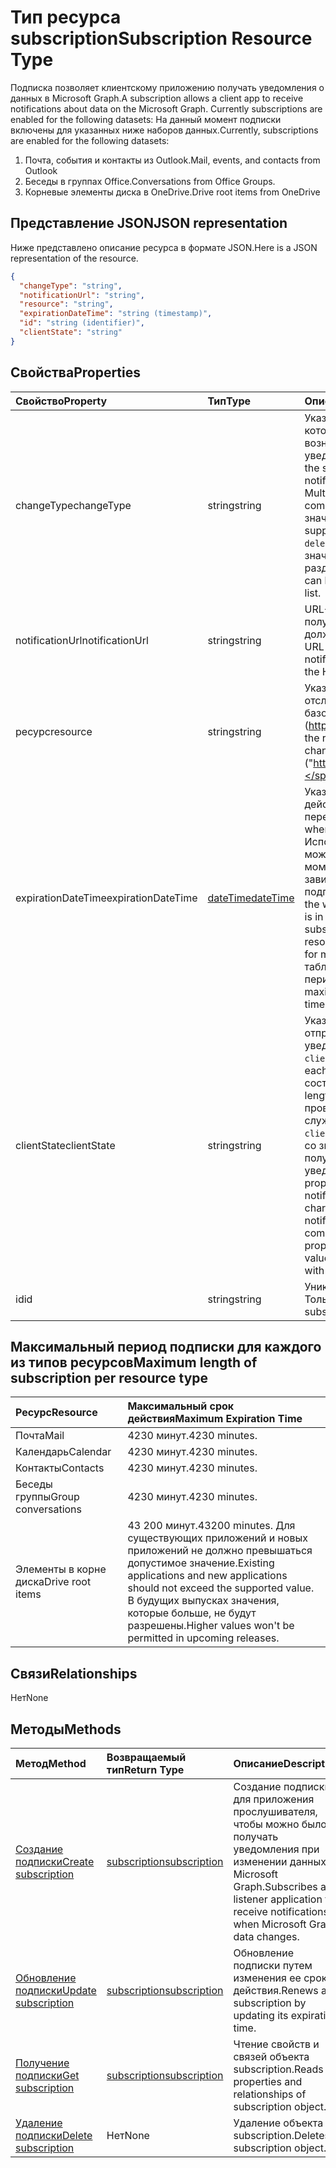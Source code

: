 # <a name="subscription-resource-type"></a><span data-ttu-id="d23a3-101">Тип ресурса subscription</span><span class="sxs-lookup"><span data-stu-id="d23a3-101">Subscription Resource Type</span></span>
<span data-ttu-id="d23a3-102">Подписка позволяет клиентскому приложению получать уведомления о данных в Microsoft Graph.</span><span class="sxs-lookup"><span data-stu-id="d23a3-102">A subscription allows a client app to receive notifications about data on the Microsoft Graph. Currently subscriptions are enabled for the following datasets:</span></span> <span data-ttu-id="d23a3-103">На данный момент подписки включены для указанных ниже наборов данных.</span><span class="sxs-lookup"><span data-stu-id="d23a3-103">Currently, subscriptions are enabled for the following datasets:</span></span>

1. <span data-ttu-id="d23a3-104">Почта, события и контакты из Outlook.</span><span class="sxs-lookup"><span data-stu-id="d23a3-104">Mail, events, and contacts from Outlook</span></span>
1. <span data-ttu-id="d23a3-105">Беседы в группах Office.</span><span class="sxs-lookup"><span data-stu-id="d23a3-105">Conversations from Office Groups.</span></span>
1. <span data-ttu-id="d23a3-106">Корневые элементы диска в OneDrive.</span><span class="sxs-lookup"><span data-stu-id="d23a3-106">Drive root items from OneDrive</span></span> 


## <a name="json-representation"></a><span data-ttu-id="d23a3-107">Представление JSON</span><span class="sxs-lookup"><span data-stu-id="d23a3-107">JSON representation</span></span>

<span data-ttu-id="d23a3-108">Ниже представлено описание ресурса в формате JSON.</span><span class="sxs-lookup"><span data-stu-id="d23a3-108">Here is a JSON representation of the resource.</span></span>

<!-- {
  "blockType": "resource",
  "optionalProperties": [

  ],
  "@odata.type": "microsoft.graph.subscription"
}-->

```json
{
  "changeType": "string",
  "notificationUrl": "string",
  "resource": "string",
  "expirationDateTime": "string (timestamp)",
  "id": "string (identifier)",
  "clientState": "string"
}

```
## <a name="properties"></a><span data-ttu-id="d23a3-109">Свойства</span><span class="sxs-lookup"><span data-stu-id="d23a3-109">Properties</span></span>
| <span data-ttu-id="d23a3-110">Свойство</span><span class="sxs-lookup"><span data-stu-id="d23a3-110">Property</span></span>     | <span data-ttu-id="d23a3-111">Тип</span><span class="sxs-lookup"><span data-stu-id="d23a3-111">Type</span></span>   |<span data-ttu-id="d23a3-112">Описание</span><span class="sxs-lookup"><span data-stu-id="d23a3-112">Description</span></span>|
|:---------------|:--------|:----------|
|<span data-ttu-id="d23a3-113">changeType</span><span class="sxs-lookup"><span data-stu-id="d23a3-113">changeType</span></span>|<span data-ttu-id="d23a3-114">string</span><span class="sxs-lookup"><span data-stu-id="d23a3-114">string</span></span>|<span data-ttu-id="d23a3-115">Указывает тип изменения в ресурсе, на который оформлена подписка и при возникновении которого будет создано уведомление.</span><span class="sxs-lookup"><span data-stu-id="d23a3-115">Indicates the type of change in the subscribed resource that will raise a notification. The supported values are: , , . Multiple values can be combined using a comma-separated list.</span></span> <span data-ttu-id="d23a3-116">Поддерживаемые значения: `created`, `updated`, `deleted`.</span><span class="sxs-lookup"><span data-stu-id="d23a3-116">The supported values are: `created`, `updated`, `deleted`.</span></span> <span data-ttu-id="d23a3-117">Вы можете объединить несколько значений, указав их в списке с разделителями-запятыми.</span><span class="sxs-lookup"><span data-stu-id="d23a3-117">Multiple values can be combined using a comma-separated list.</span></span>|
|<span data-ttu-id="d23a3-118">notificationUrl</span><span class="sxs-lookup"><span data-stu-id="d23a3-118">notificationUrl</span></span>|<span data-ttu-id="d23a3-119">string</span><span class="sxs-lookup"><span data-stu-id="d23a3-119">string</span></span>|<span data-ttu-id="d23a3-p103">URL-адрес конечной точки, которая будет получать уведомления. Этот URL-адрес должен использовать протокол HTTPS.</span><span class="sxs-lookup"><span data-stu-id="d23a3-p103">The URL of the endpoint that will receive the notifications. This URL has to make use of the HTTPS protocol.</span></span>|
|<span data-ttu-id="d23a3-122">ресурс</span><span class="sxs-lookup"><span data-stu-id="d23a3-122">resource</span></span>|<span data-ttu-id="d23a3-123">string</span><span class="sxs-lookup"><span data-stu-id="d23a3-123">string</span></span>|<span data-ttu-id="d23a3-p104">Указывает ресурс, для которого будут отслеживаться изменения. Не включайте базовый URL-адрес (https://graph.microsoft.com/v1.0/).</span><span class="sxs-lookup"><span data-stu-id="d23a3-p104">Specifies the resource that will be monitored for changes. Do not include the base URL ("https://graph.microsoft.com/v1.0/").</span></span>|
|<span data-ttu-id="d23a3-126">expirationDateTime</span><span class="sxs-lookup"><span data-stu-id="d23a3-126">expirationDateTime</span></span>|[<span data-ttu-id="d23a3-127">dateTime</span><span class="sxs-lookup"><span data-stu-id="d23a3-127">dateTime</span></span>](http://tools.ietf.org/html/rfc3339)|<span data-ttu-id="d23a3-128">Указывает дату и время истечения срока действия подписки на веб-перехватчик.</span><span class="sxs-lookup"><span data-stu-id="d23a3-128">Specifies the date and time when the webhook subscription expires.</span></span> <span data-ttu-id="d23a3-129">Используется время в формате UTC, и оно может представлять собой время с момента создания подписки, которое зависит от ресурса, на который оформлена подписка.</span><span class="sxs-lookup"><span data-stu-id="d23a3-129">Specifies the date and time when the webhook subscription expires. The time is in UTC, and can be an amount of time from subscription creation that varies for the resource subscribed to.  See the table below for maximum values.</span></span>  <span data-ttu-id="d23a3-130">В приведенной ниже таблице указан максимально допустимый период подписки.</span><span class="sxs-lookup"><span data-stu-id="d23a3-130">See the table below for maximum supported subscription length of time.</span></span> |
|<span data-ttu-id="d23a3-131">clientState</span><span class="sxs-lookup"><span data-stu-id="d23a3-131">clientState</span></span>|<span data-ttu-id="d23a3-132">string</span><span class="sxs-lookup"><span data-stu-id="d23a3-132">string</span></span>|<span data-ttu-id="d23a3-133">Указывает значение свойства `clientState`, отправляемого службой в каждом уведомлении.</span><span class="sxs-lookup"><span data-stu-id="d23a3-133">Specifies the value of the `clientState` property sent by the service in each notification.</span></span> <span data-ttu-id="d23a3-134">Максимальная длина составляет 128 символов.</span><span class="sxs-lookup"><span data-stu-id="d23a3-134">The maximum length is 255 characters.</span></span> <span data-ttu-id="d23a3-135">Клиент может проверить, пришло ли уведомление от службы, сравнив значение свойства `clientState`, отправленного с подпиской, со значением свойства `clientState`, получаемого с каждым уведомлением.</span><span class="sxs-lookup"><span data-stu-id="d23a3-135">Specifies the value of the  property sent by the service in each notification. The maximum length is 128 characters. The client can check that the notification came from the service by comparing the value of the `clientState` property sent with the subscription with the value of the `clientState` property received with each notification.</span></span>|
|<span data-ttu-id="d23a3-136">id</span><span class="sxs-lookup"><span data-stu-id="d23a3-136">id</span></span>|<span data-ttu-id="d23a3-137">string</span><span class="sxs-lookup"><span data-stu-id="d23a3-137">string</span></span>|<span data-ttu-id="d23a3-p107">Уникальный идентификатор для подписки. Только для чтения.</span><span class="sxs-lookup"><span data-stu-id="d23a3-p107">Unique identifier for the subscription. Read-only.</span></span>|

## <a name="maximum-length-of-subscription-per-resource-type"></a><span data-ttu-id="d23a3-140">Максимальный период подписки для каждого из типов ресурсов</span><span class="sxs-lookup"><span data-stu-id="d23a3-140">Maximum length of subscription per resource type</span></span>
| <span data-ttu-id="d23a3-141">Ресурс</span><span class="sxs-lookup"><span data-stu-id="d23a3-141">Resource</span></span> | <span data-ttu-id="d23a3-142">Максимальный срок действия</span><span class="sxs-lookup"><span data-stu-id="d23a3-142">Maximum Expiration Time</span></span> |
|:---------------------|:--------------------|
|<span data-ttu-id="d23a3-143">Почта</span><span class="sxs-lookup"><span data-stu-id="d23a3-143">Mail</span></span>| <span data-ttu-id="d23a3-144">4230 минут.</span><span class="sxs-lookup"><span data-stu-id="d23a3-144">4230 minutes.</span></span>|
|<span data-ttu-id="d23a3-145">Календарь</span><span class="sxs-lookup"><span data-stu-id="d23a3-145">Calendar</span></span>| <span data-ttu-id="d23a3-146">4230 минут.</span><span class="sxs-lookup"><span data-stu-id="d23a3-146">4230 minutes.</span></span>|
|<span data-ttu-id="d23a3-147">Контакты</span><span class="sxs-lookup"><span data-stu-id="d23a3-147">Contacts</span></span>| <span data-ttu-id="d23a3-148">4230 минут.</span><span class="sxs-lookup"><span data-stu-id="d23a3-148">4230 minutes.</span></span>|
|<span data-ttu-id="d23a3-149">Беседы группы</span><span class="sxs-lookup"><span data-stu-id="d23a3-149">Group conversations</span></span>| <span data-ttu-id="d23a3-150">4230 минут.</span><span class="sxs-lookup"><span data-stu-id="d23a3-150">4230 minutes.</span></span>|
|<span data-ttu-id="d23a3-151">Элементы в корне диска</span><span class="sxs-lookup"><span data-stu-id="d23a3-151">Drive root items</span></span>| <span data-ttu-id="d23a3-152">43 200 минут.</span><span class="sxs-lookup"><span data-stu-id="d23a3-152">43200 minutes.</span></span> <span data-ttu-id="d23a3-153">Для существующих приложений и новых приложений не должно превышаться допустимое значение.</span><span class="sxs-lookup"><span data-stu-id="d23a3-153">Existing applications and new applications should not exceed the supported value.</span></span> <span data-ttu-id="d23a3-154">В будущих выпусках значения, которые больше, не будут разрешены.</span><span class="sxs-lookup"><span data-stu-id="d23a3-154">Higher values won't be permitted in upcoming releases.</span></span> |

## <a name="relationships"></a><span data-ttu-id="d23a3-155">Связи</span><span class="sxs-lookup"><span data-stu-id="d23a3-155">Relationships</span></span>
<span data-ttu-id="d23a3-156">Нет</span><span class="sxs-lookup"><span data-stu-id="d23a3-156">None</span></span>


## <a name="methods"></a><span data-ttu-id="d23a3-157">Методы</span><span class="sxs-lookup"><span data-stu-id="d23a3-157">Methods</span></span>

| <span data-ttu-id="d23a3-158">Метод</span><span class="sxs-lookup"><span data-stu-id="d23a3-158">Method</span></span>           | <span data-ttu-id="d23a3-159">Возвращаемый тип</span><span class="sxs-lookup"><span data-stu-id="d23a3-159">Return Type</span></span>    |<span data-ttu-id="d23a3-160">Описание</span><span class="sxs-lookup"><span data-stu-id="d23a3-160">Description</span></span>|
|:---------------|:--------|:----------|
|[<span data-ttu-id="d23a3-161">Создание подписки</span><span class="sxs-lookup"><span data-stu-id="d23a3-161">Create subscription</span></span>](../api/subscription_post_subscriptions.md) | [<span data-ttu-id="d23a3-162">subscription</span><span class="sxs-lookup"><span data-stu-id="d23a3-162">subscription</span></span>](subscription.md) |<span data-ttu-id="d23a3-163">Создание подписки для приложения прослушивателя, чтобы можно было получать уведомления при изменении данных в Microsoft Graph.</span><span class="sxs-lookup"><span data-stu-id="d23a3-163">Subscribes a listener application to receive notifications when Microsoft Graph data changes.</span></span>|
|[<span data-ttu-id="d23a3-164">Обновление подписки</span><span class="sxs-lookup"><span data-stu-id="d23a3-164">Update subscription</span></span>](../api/subscription_update.md) | [<span data-ttu-id="d23a3-165">subscription</span><span class="sxs-lookup"><span data-stu-id="d23a3-165">subscription</span></span>](subscription.md) |<span data-ttu-id="d23a3-166">Обновление подписки путем изменения ее срока действия.</span><span class="sxs-lookup"><span data-stu-id="d23a3-166">Renews a subscription by updating its expiration time.</span></span>|
|[<span data-ttu-id="d23a3-167">Получение подписки</span><span class="sxs-lookup"><span data-stu-id="d23a3-167">Get subscription</span></span>](../api/subscription_get.md) | [<span data-ttu-id="d23a3-168">subscription</span><span class="sxs-lookup"><span data-stu-id="d23a3-168">subscription</span></span>](subscription.md) |<span data-ttu-id="d23a3-169">Чтение свойств и связей объекта subscription.</span><span class="sxs-lookup"><span data-stu-id="d23a3-169">Reads properties and relationships of subscription object.</span></span>|
|[<span data-ttu-id="d23a3-170">Удаление подписки</span><span class="sxs-lookup"><span data-stu-id="d23a3-170">Delete subscription</span></span>](../api/subscription_delete.md) | <span data-ttu-id="d23a3-171">Нет</span><span class="sxs-lookup"><span data-stu-id="d23a3-171">None</span></span> |<span data-ttu-id="d23a3-172">Удаление объекта subscription.</span><span class="sxs-lookup"><span data-stu-id="d23a3-172">Deletes a subscription object.</span></span>|

<!-- uuid: 8fcb5dbc-d5aa-4681-8e31-b001d5168d79
2015-10-25 14:57:30 UTC -->
<!-- {
  "type": "#page.annotation",
  "description": "subscription resource",
  "keywords": "",
  "section": "documentation",
  "tocPath": ""
}-->
